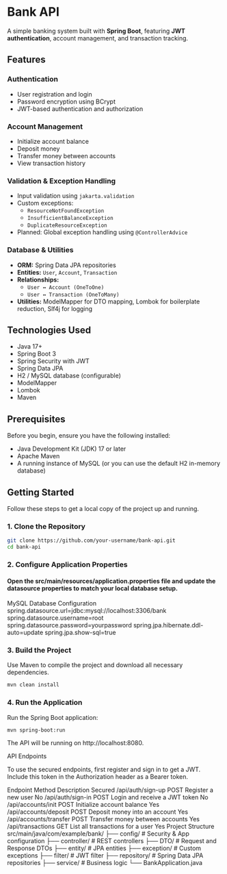 # Bank API

A simple banking system built with **Spring Boot**, featuring **JWT authentication**, account management, and transaction tracking.

## Features

### Authentication
- User registration and login
- Password encryption using BCrypt
- JWT-based authentication and authorization

### Account Management
- Initialize account balance
- Deposit money
- Transfer money between accounts
- View transaction history

### Validation & Exception Handling
- Input validation using `jakarta.validation`
- Custom exceptions:
  - `ResourceNotFoundException`
  - `InsufficientBalanceException`
  - `DuplicateResourceException`
- Planned: Global exception handling using `@ControllerAdvice`

### Database & Utilities
- **ORM:** Spring Data JPA repositories
- **Entities:** `User`, `Account`, `Transaction`
- **Relationships:** 
  - `User ↔ Account (OneToOne)`
  - `User ↔ Transaction (OneToMany)`
- **Utilities:** ModelMapper for DTO mapping, Lombok for boilerplate reduction, Slf4j for logging

## Technologies Used
- Java 17+
- Spring Boot 3
- Spring Security with JWT
- Spring Data JPA
- H2 / MySQL database (configurable)
- ModelMapper
- Lombok
- Maven

## Prerequisites
Before you begin, ensure you have the following installed:
- Java Development Kit (JDK) 17 or later
- Apache Maven
- A running instance of MySQL (or you can use the default H2 in-memory database)

## Getting Started
Follow these steps to get a local copy of the project up and running.

### 1. Clone the Repository
```bash
git clone https://github.com/your-username/bank-api.git
cd bank-api
```
### 2. Configure Application Properties

#### Open the src/main/resources/application.properties file and update the datasource properties to match your local database setup.

MySQL Database Configuration
spring.datasource.url=jdbc:mysql://localhost:3306/bank
spring.datasource.username=root
spring.datasource.password=yourpassword
spring.jpa.hibernate.ddl-auto=update
spring.jpa.show-sql=true

### 3. Build the Project

Use Maven to compile the project and download all necessary dependencies.
```bash
mvn clean install
```
### 4. Run the Application

Run the Spring Boot application:
```bash
mvn spring-boot:run
```

The API will be running on http://localhost:8080.

API Endpoints

To use the secured endpoints, first register and sign in to get a JWT. Include this token in the Authorization header as a Bearer token.

Endpoint	Method	Description	Secured
/api/auth/sign-up	POST	Register a new user	No
/api/auth/sign-in	POST	Login and receive a JWT token	No
/api/accounts/init	POST	Initialize account balance	Yes
/api/accounts/deposit	POST	Deposit money into an account	Yes
/api/accounts/transfer	POST	Transfer money between accounts	Yes
/api/transactions	GET	List all transactions for a user	Yes
Project Structure
src/main/java/com/example/bank/
├── config/       # Security & App configuration
├── controller/   # REST controllers
├── DTO/          # Request and Response DTOs
├── entity/       # JPA entities
├── exception/    # Custom exceptions
├── filter/       # JWT filter
├── repository/   # Spring Data JPA repositories
├── service/      # Business logic
└── BankApplication.java
